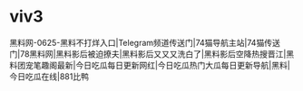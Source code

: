 # viv3
黑料网-0625-黑料不打烊入口|Telegram频道传送门|74猫导航主站|74猫传送门|78黑料网|黑料影后被迫撩夫|黑料影后又又又洗白了|黑料影后空降热搜晋江|黑料团宠笔趣阁最新|今日吃瓜每日更新网红|今日吃瓜热门大瓜每日更新导航|黑料|今日吃瓜在线|881比鸭
